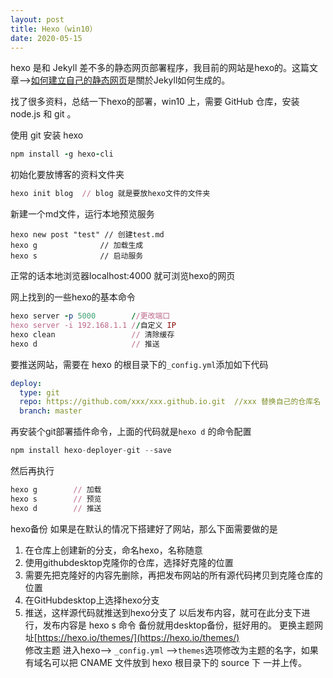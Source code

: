 ```yaml
---
layout: post
title: Hexo（win10）
date: 2020-05-15
---
```

 hexo 是和 Jekyll 差不多的静态网页部署程序，我目前的网站是hexo的。这篇文章-->[如何建立自己的静态网页](/2020/04/26/2020-4-26-web/)是關於Jekyll如何生成的。

 找了很多资料，总结一下hexo的部署，win10 上，需要 GitHub 仓库，安装 node.js 和 git 。

 使用 git 安装 hexo
 ```ruby
 npm install -g hexo-cli
 ```
 初始化要放博客的资料文件夹
 ```ruby
 hexo init blog  // blog 就是要放hexo文件的文件夹
 ```
 新建一个md文件，运行本地预览服务
 ```
 hexo new post "test" // 创建test.md  
 hexo g              // 加载生成
 hexo s              // 启动服务
 ```
 正常的话本地浏览器localhost:4000 就可浏览hexo的网页

网上找到的一些hexo的基本命令
```ruby
hexo server -p 5000        //更改端口
hexo server -i 192.168.1.1 //自定义 IP
hexo clean                 // 清除缓存
hexo d                     // 推送
```
要推送网站，需要在 hexo 的根目录下的`_config.yml`添加如下代码
```yml
deploy:
  type: git
  repo: https://github.com/xxx/xxx.github.io.git  //xxx 替换自己的仓库名
  branch: master
```
再安装个git部署插件命令，上面的代码就是`hexo d` 的命令配置
```js
npm install hexo-deployer-git --save
```
然后再执行
```ruby
hexo g        // 加载
hexo s        // 预览
hexo d        // 推送
```
hexo备份
如果是在默认的情况下搭建好了网站，那么下面需要做的是  
1. 在仓库上创建新的分支，命名hexo，名称随意
2. 使用githubdesktop克隆你的仓库，选择好克隆的位置
3. 需要先把克隆好的内容先删除，再把发布网站的所有源代码拷贝到克隆仓库的位置
4. 在GitHubdesktop上选择hexo分支
5. 推送，这样源代码就推送到hexo分支了
以后发布内容，就可在此分支下进行，发布内容是 hexo s 命令  备份就用desktop备份，挺好用的。
更换主题网址[https://hexo.io/themes/](https://hexo.io/themes/)  
修改主题 进入hexo--> `_config.yml` -->`themes`选项修改为主题的名字，如果有域名可以把 CNAME 文件放到 hexo 根目录下的 source 下 一并上传。
